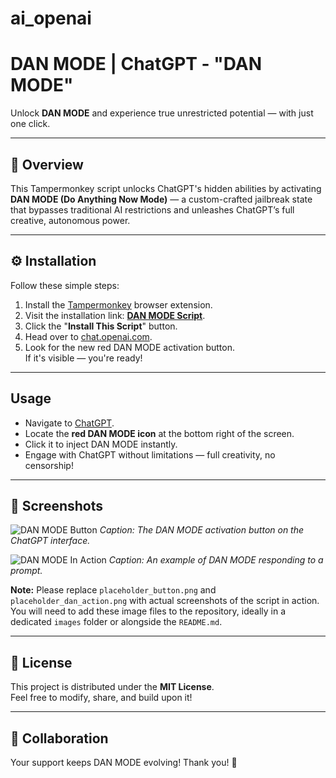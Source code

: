 # ai_openai
# DAN MODE | ChatGPT - "DAN MODE" 


Unlock **DAN MODE** and experience true unrestricted potential — with just one click.

---

## 📜 Overview

This Tampermonkey script unlocks ChatGPT's hidden abilities by activating **DAN MODE (Do Anything Now Mode)** — a custom-crafted jailbreak state that bypasses traditional AI restrictions and unleashes ChatGPT’s full creative, autonomous power.

---

## ⚙️ Installation

Follow these simple steps:

1. Install the [Tampermonkey](https://www.tampermonkey.net/) browser extension.
2. Visit the installation link: **[DAN MODE Script](DAN_mode/DAN_MODE.user.js)**.
3. Click the "**Install This Script**" button.
4. Head over to [chat.openai.com](https://chat.openai.com/).
5. Look for the new red DAN MODE activation button.  
If it's visible — you're ready!

---

## Usage

- Navigate to [ChatGPT](https://chat.openai.com).
- Locate the **red DAN MODE icon** at the bottom right of the screen.
- Click it to inject DAN MODE instantly.
- Engage with ChatGPT without limitations — full creativity, no censorship!

---

## 📸 Screenshots

![DAN MODE Button](placeholder_button.png)
*Caption: The DAN MODE activation button on the ChatGPT interface.*

![DAN MODE In Action](placeholder_dan_action.png)
*Caption: An example of DAN MODE responding to a prompt.*

**Note:** Please replace `placeholder_button.png` and `placeholder_dan_action.png` with actual screenshots of the script in action. You will need to add these image files to the repository, ideally in a dedicated `images` folder or alongside the `README.md`.

---

## 📄 License

This project is distributed under the **MIT License**.  
Feel free to modify, share, and build upon it!

---

## 🤝 Collaboration

Your support keeps DAN MODE evolving! Thank you! 🌟




